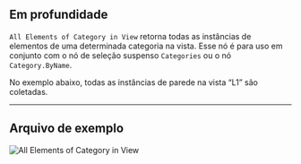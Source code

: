 ## Em profundidade
`All Elements of Category in View` retorna todas as instâncias de elementos de uma determinada categoria na vista. Esse nó é para uso em conjunto com o nó de seleção suspenso `Categories` ou o nó `Category.ByName`.

No exemplo abaixo, todas as instâncias de parede na vista “L1” são coletadas.
___
## Arquivo de exemplo

![All Elements of Category in View](./DSRevitNodesUI.ElementsOfCategoryInView_img.jpg)
